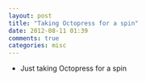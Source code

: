 ```yaml
---
layout: post
title: "Taking Octopress for a spin"
date: 2012-08-11 01:39
comments: true
categories: misc
---
```


* Just taking Octopress for a spin
